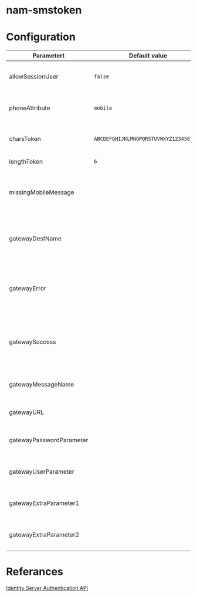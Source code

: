 # nam-smstoken

# Configuration
| Parametert               | Default value                          | Description                                                                            | Example                                                                                                              |
|--------------------------|----------------------------------------|----------------------------------------------------------------------------------------|----------------------------------------------------------------------------------------------------------------------|
| allowSessionUser         | `false`                                | Indicates if we should look for session user                                           | `true` \ `false`                                                                                                     |
| phoneAttribute           | `mobile`                               | The name of the mobile LDAP attribute                                                  | `mobileNumber`                                                                                                       |
| charsToken               | `ABCDEFGHIJKLMNOPQRSTUVWXYZ1234567890` | Characters to be used when generating `token`                                          | `1234567890`                                                                                                         |
| lengthToken              | `6`                                    | Lenght of the `token`                                                                  | `4`                                                                                                                  |
| missingMobileMessage     |                                        | The message to be shown if no mobile number is found for the user                      | `Unable to find a mobile number for your user. Goto <a href="https://me.site.com/mobile">Update you mobilenumber</a> |
| gatewayDestName          |                                        | Name of the URL parameter for the destination mobilenumber                             | `sMobile`                                                                                                            |
| gatewayError             |                                        | String to look for in the gateway response if the gateway wasn't able to send the SMS  | `false`                                                                                                              |
| gatewaySuccess           |                                        | String to look for in the gateway respone if the gateway successfully sent the SMS     | `true`                                                                                                               |
| gatewayMessageName       |                                        | Name of the URL parameter for the message                                              | `sMessage`                                                                                                           |
| gatewayURL               |                                        | Endpoint to the SMS gateway                                                            | `https://gateway.sms.org/SendSMS`                                                                                    |
| gatewayPasswordParameter |                                        | The URL parameter for the gateway password                                             | `sPassword=topsecret`                                                                                                |
| gatewayUserParameter     |                                        | The URL parameter for the gateway username                                             | `sUser=smsuser`                                                                                                      |
| gatewayExtraParameter1   |                                        | The URL parameter for extra parameter                                                  | `extraParam=value`                                                                                                   |
| gatewayExtraParameter2   |                                        | The URL parameter for extra parameter                                                  | `extraParam=value`                                                                                                   |



# Referances
[Identity Server Authentication API](https://www.netiq.com/documentation/access-manager-43/nacm_enu/data/b8q6tv9.html)
